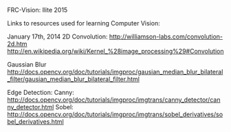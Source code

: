 FRC-Vision: Ilite 2015


Links to resources used for learning Computer Vision:

January 17th, 2014
2D Convolution:
	http://williamson-labs.com/convolution-2d.htm
    	http://en.wikipedia.org/wiki/Kernel_%28image_processing%29#Convolution

Gaussian Blur 
	http://docs.opencv.org/doc/tutorials/imgproc/gausian_median_blur_bilateral_filter/gausian_median_blur_bilateral_filter.html 
    
Edge Detection:
    Canny: http://docs.opencv.org/doc/tutorials/imgproc/imgtrans/canny_detector/canny_detector.html
    Sobel: http://docs.opencv.org/doc/tutorials/imgproc/imgtrans/sobel_derivatives/sobel_derivatives.html
    